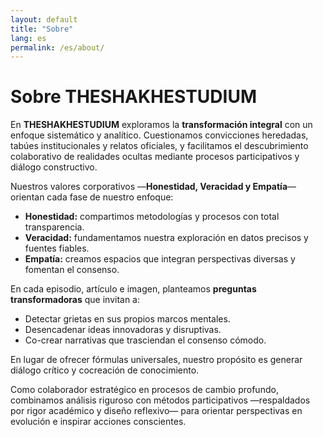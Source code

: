 ```yaml
---
layout: default
title: "Sobre"
lang: es
permalink: /es/about/
---
```


# Sobre THESHAKHESTUDIUM

En **THESHAKHESTUDIUM** exploramos la **transformación integral** con un enfoque sistemático y analítico. Cuestionamos convicciones heredadas, tabúes institucionales y relatos oficiales, y facilitamos el descubrimiento colaborativo de realidades ocultas mediante procesos participativos y diálogo constructivo.

Nuestros valores corporativos —**Honestidad, Veracidad y Empatía**— orientan cada fase de nuestro enfoque:

- **Honestidad:** compartimos metodologías y procesos con total transparencia.  
- **Veracidad:** fundamentamos nuestra exploración en datos precisos y fuentes fiables.  
- **Empatía:** creamos espacios que integran perspectivas diversas y fomentan el consenso.  

En cada episodio, artículo e imagen, planteamos **preguntas transformadoras** que invitan a:

- Detectar grietas en sus propios marcos mentales.  
- Desencadenar ideas innovadoras y disruptivas.  
- Co-crear narrativas que trasciendan el consenso cómodo.  

En lugar de ofrecer fórmulas universales, nuestro propósito es generar diálogo crítico y cocreación de conocimiento.  

Como colaborador estratégico en procesos de cambio profundo, combinamos análisis riguroso con métodos participativos —respaldados por rigor académico y diseño reflexivo— para orientar perspectivas en evolución e inspirar acciones conscientes.
